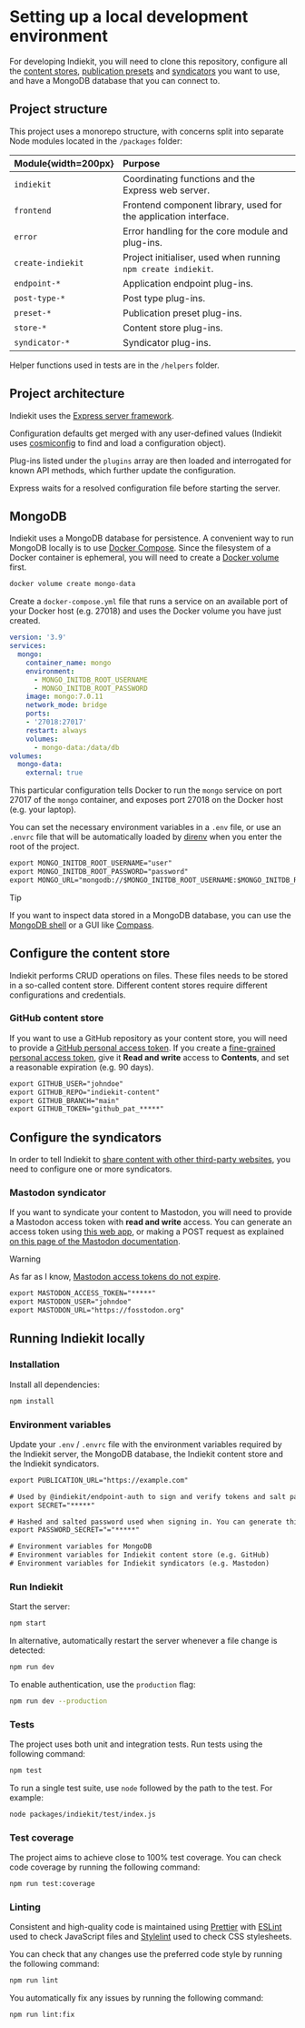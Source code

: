 # Setting up a local development environment

For developing Indiekit, you will need to clone this repository, configure all the [content stores](concepts#content-store), [publication presets](concepts#publication-preset) and [syndicators](concepts#syndication) you want to use, and have a MongoDB database that you can connect to.

## Project structure

This project uses a monorepo structure, with concerns split into separate Node modules located in the `/packages` folder:

| Module{width=200px} | Purpose |
| :----- | :------ |
| `indiekit` | Coordinating functions and the Express web server. |
| `frontend` | Frontend component library, used for the application interface. |
| `error` | Error handling for the core module and plug-ins. |
| `create-indiekit` | Project initialiser, used when running `npm create indiekit`. |
| `endpoint-*` | Application endpoint plug-ins. |
| `post-type-*` | Post type plug-ins. |
| `preset-*` | Publication preset plug-ins. |
| `store-*` | Content store plug-ins. |
| `syndicator-*` | Syndicator plug-ins. |

Helper functions used in tests are in the `/helpers` folder.

## Project architecture

Indiekit uses the [Express server framework](https://expressjs.com).

Configuration defaults get merged with any user-defined values (Indiekit uses [cosmiconfig](https://github.com/cosmiconfig/cosmiconfig) to find and load a configuration object).

Plug-ins listed under the `plugins` array are then loaded and interrogated for known API methods, which further update the configuration.

Express waits for a resolved configuration file before starting the server.

## MongoDB

Indiekit uses a MongoDB database for persistence. A convenient way to run MongoDB locally is to use [Docker Compose](https://docs.docker.com/compose/). Since the filesystem of a Docker container is ephemeral, you will need to create a [Docker volume](https://docs.docker.com/storage/volumes/) first.

```sh
docker volume create mongo-data
```

Create a `docker-compose.yml` file that runs a service on an available port of your Docker host (e.g. 27018) and uses the Docker volume you have just created.

```yml
version: '3.9'
services:
  mongo:
    container_name: mongo
    environment:
      - MONGO_INITDB_ROOT_USERNAME
      - MONGO_INITDB_ROOT_PASSWORD
    image: mongo:7.0.11
    network_mode: bridge
    ports:
    - '27018:27017'
    restart: always
    volumes:
      - mongo-data:/data/db
volumes:
  mongo-data:
    external: true
```

This particular configuration tells Docker to run the `mongo` service on port 27017 of the `mongo` container, and exposes port 27018 on the Docker host (e.g. your laptop).

You can set the necessary environment variables in a `.env` file, or use an `.envrc` file that will be automatically loaded by [direnv](https://direnv.net/) when
you enter the root of the project.

```txt
export MONGO_INITDB_ROOT_USERNAME="user"
export MONGO_INITDB_ROOT_PASSWORD="password"
export MONGO_URL="mongodb://$MONGO_INITDB_ROOT_USERNAME:$MONGO_INITDB_ROOT_PASSWORD@localhost:27018"

```

> [!TIP]
> If you want to inspect data stored in a MongoDB database, you can use the [MongoDB shell](https://www.mongodb.com/products/tools/shell) or a GUI like [Compass](https://www.mongodb.com/products/tools/compass).

## Configure the content store

Indiekit performs CRUD operations on files. These files needs to be stored in a so-called content store. Different content stores require different configurations and credentials.

### GitHub content store

If you want to use a GitHub repository as your content store, you will need to provide a [GitHub personal access token](https://docs.github.com/en/authentication/keeping-your-account-and-data-secure/managing-your-personal-access-tokens). If you create a [fine-grained personal access token](https://docs.github.com/en/authentication/keeping-your-account-and-data-secure/managing-your-personal-access-tokens#fine-grained-personal-access-tokens), give it **Read and write** access to **Contents**, and set a reasonable expiration (e.g. 90 days).

```txt
export GITHUB_USER="johndoe"
export GITHUB_REPO="indiekit-content"
export GITHUB_BRANCH="main"
export GITHUB_TOKEN="github_pat_*****"
```

## Configure the syndicators

In order to tell Indiekit to [share content with other third-party websites](introduction#sharing-content-with-third-party-websites-syndication), you need to configure one or more syndicators.

### Mastodon syndicator

If you want to syndicate your content to Mastodon, you will need to provide a Mastodon access token with **read and write** access. You can generate an access token using [this web app](https://takahashim.github.io/mastodon-access-token/), or making a POST request as explained [on this page of the Mastodon documentation](https://docs.joinmastodon.org/client/token/).

> [!WARNING]
> As far as I know, [Mastodon access tokens do not expire](https://mastodon.social/@kevinhooke/109377838604407902).

```txt
export MASTODON_ACCESS_TOKEN="*****"
export MASTODON_USER="johndoe"
export MASTODON_URL="https://fosstodon.org"
```

## Running Indiekit locally

### Installation

Install all dependencies:

```sh
npm install
```

### Environment variables

Update your `.env` / `.envrc` file with the environment variables required by the Indiekit server, the MongoDB database, the Indiekit content store and the Indiekit syndicators.

```txt
export PUBLICATION_URL="https://example.com"

# Used by @indiekit/endpoint-auth to sign and verify tokens and salt password
export SECRET="*****"

# Hashed and salted password used when signing in. You can generate this value by visiting /auth/new-password
export PASSWORD_SECRET="="*****"

# Environment variables for MongoDB
# Environment variables for Indiekit content store (e.g. GitHub)
# Environment variables for Indiekit syndicators (e.g. Mastodon)
```

### Run Indiekit

Start the server:

```sh
npm start
```

In alternative, automatically restart the server whenever a file change is detected:

```sh
npm run dev
```

To enable authentication, use the `production` flag:

```sh
npm run dev --production
```

### Tests

The project uses both unit and integration tests. Run tests using the following command:

```sh
npm test
```

To run a single test suite, use `node` followed by the path to the test. For example:

```sh
node packages/indiekit/test/index.js
```

### Test coverage

The project aims to achieve close to 100% test coverage. You can check code coverage by running the following command:

```sh
npm run test:coverage
```

### Linting

Consistent and high-quality code is maintained using [Prettier](https://prettier.io) with [ESLint](https://eslint.org) used to check JavaScript files and [Stylelint](https://stylelint.io) used to check CSS stylesheets.

You can check that any changes use the preferred code style by running the following command:

```sh
npm run lint
```

You automatically fix any issues by running the following command:

```sh
npm run lint:fix
```
